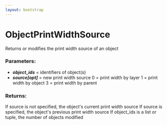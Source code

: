```yaml
---
layout: bootstrap
---
```


# ObjectPrintWidthSource

Returns or modifies the print width source of an object
          

### Parameters:

- ***object_ids*** = identifiers of object(s)
- ***source[opt]*** = new print width source
  0 = print width by layer
  1 = print width by object
  3 = print width by parent
        

### Returns:


If source is not specified, the object's current print width source
If source is specified, the object's previous print width source
If object_ids is a list or tuple, the number of objects modified
        


